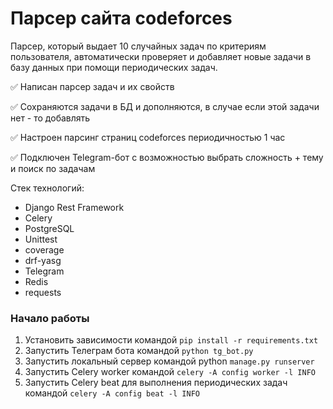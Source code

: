 Парсер сайта codeforces
=======================
Парсер, который выдает 10 случайных задач по критериям пользователя, автоматически проверяет и добавляет новые задачи в базу данных при помощи периодических задач.

:white_check_mark: Написан парсер задач и их свойств

:white_check_mark: Сохраняются задачи в БД и дополняются, в случае если этой задачи нет - то добавлять

:white_check_mark: Настроен парсинг страниц codeforces периодичностью 1 час

:white_check_mark: Подключен Telegram-бот с возможностью выбрать сложность + тему и поиск по задачам 

Стек технологий:

- Django Rest Framework
- Celery
- PostgreSQL
- Unittest
- coverage
- drf-yasg
- Telegram
- Redis
- requests

### Начало работы
1. Установить зависимости командой `pip install -r requirements.txt`
2. Запустить Телеграм бота командой `python tg_bot.py`
3. Запустить локальный сервер командой python `manage.py runserver`
4. Запустить Celery worker командой `celery -A config worker -l INFO`
5. Запустить Celery beat для выполнения периодических задач командой `celery -A config beat -l INFO`
